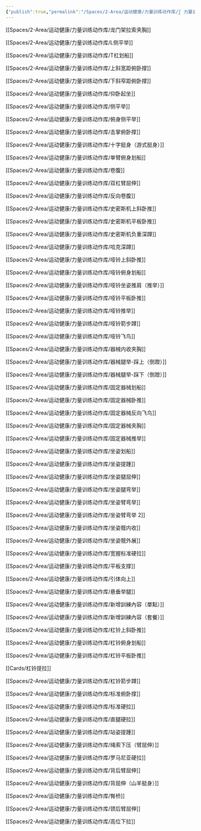 ```yaml
---
{"publish":true,"permalink":"/Spaces/2-Area/运动健康/力量训练动作库/∑ 力量训练动作库.md","created":"2025-07-07","modified":"2025-07-09","published":"2025-07-29T23:04:11.801+08:00","cssclasses":""}
---
```



[[Spaces/2-Area/运动健康/力量训练动作库/龙门架拉索夹胸]]

[[Spaces/2-Area/运动健康/力量训练动作库/L侧平举]]

[[Spaces/2-Area/运动健康/力量训练动作库/T杠划船]]

[[Spaces/2-Area/运动健康/力量训练动作库/上斜宽距俯卧撑]]

[[Spaces/2-Area/运动健康/力量训练动作库/下斜窄距俯卧撑]]

[[Spaces/2-Area/运动健康/力量训练动作库/仰卧起坐]]

[[Spaces/2-Area/运动健康/力量训练动作库/侧平举]]

[[Spaces/2-Area/运动健康/力量训练动作库/俯身侧平举]]

[[Spaces/2-Area/运动健康/力量训练动作库/击掌俯卧撑]]

[[Spaces/2-Area/运动健康/力量训练动作库/十字挺身（游式挺身）]]

[[Spaces/2-Area/运动健康/力量训练动作库/单臂俯身划船]]

[[Spaces/2-Area/运动健康/力量训练动作库/卷腹]]

[[Spaces/2-Area/运动健康/力量训练动作库/双杠臂屈伸]]

[[Spaces/2-Area/运动健康/力量训练动作库/反向卷腹]]

[[Spaces/2-Area/运动健康/力量训练动作库/史密斯机上斜卧推]]

[[Spaces/2-Area/运动健康/力量训练动作库/史密斯机平板卧推]]

[[Spaces/2-Area/运动健康/力量训练动作库/史密斯机负重深蹲]]

[[Spaces/2-Area/运动健康/力量训练动作库/哈克深蹲]]

[[Spaces/2-Area/运动健康/力量训练动作库/哑铃上斜卧推]]

[[Spaces/2-Area/运动健康/力量训练动作库/哑铃俯身划船]]

[[Spaces/2-Area/运动健康/力量训练动作库/哑铃坐姿推肩（推举）]]

[[Spaces/2-Area/运动健康/力量训练动作库/哑铃平板卧推]]

[[Spaces/2-Area/运动健康/力量训练动作库/哑铃推举]]

[[Spaces/2-Area/运动健康/力量训练动作库/哑铃箭步蹲]]

[[Spaces/2-Area/运动健康/力量训练动作库/哑铃飞鸟]]

[[Spaces/2-Area/运动健康/力量训练动作库/器械内收夹胸]]

[[Spaces/2-Area/运动健康/力量训练动作库/器械腿举-踩上（倒蹬）]]

[[Spaces/2-Area/运动健康/力量训练动作库/器械腿举-踩下（倒蹬）]]

[[Spaces/2-Area/运动健康/力量训练动作库/固定器械划船]]

[[Spaces/2-Area/运动健康/力量训练动作库/固定器械卧推]]

[[Spaces/2-Area/运动健康/力量训练动作库/固定器械反向飞鸟]]

[[Spaces/2-Area/运动健康/力量训练动作库/固定器械夹胸]]

[[Spaces/2-Area/运动健康/力量训练动作库/固定器械推举]]

[[Spaces/2-Area/运动健康/力量训练动作库/坐姿划船]]

[[Spaces/2-Area/运动健康/力量训练动作库/坐姿提踵]]

[[Spaces/2-Area/运动健康/力量训练动作库/坐姿腿屈伸]]

[[Spaces/2-Area/运动健康/力量训练动作库/坐姿腿弯举]]

[[Spaces/2-Area/运动健康/力量训练动作库/坐姿臂弯举]]

[[Spaces/2-Area/运动健康/力量训练动作库/坐姿臂弯举 2]]

[[Spaces/2-Area/运动健康/力量训练动作库/坐姿髋内收]]

[[Spaces/2-Area/运动健康/力量训练动作库/坐姿髋外展]]

[[Spaces/2-Area/运动健康/力量训练动作库/宽握标准硬拉]]

[[Spaces/2-Area/运动健康/力量训练动作库/平板支撑]]

[[Spaces/2-Area/运动健康/力量训练动作库/引体向上]]

[[Spaces/2-Area/运动健康/力量训练动作库/悬垂举腿]]

[[Spaces/2-Area/运动健康/力量训练动作库/新增訓練內容（單點）]]

[[Spaces/2-Area/运动健康/力量训练动作库/新增訓練內容（套餐）]]

[[Spaces/2-Area/运动健康/力量训练动作库/杠铃上斜卧推]]

[[Spaces/2-Area/运动健康/力量训练动作库/杠铃俯身划船]]

[[Spaces/2-Area/运动健康/力量训练动作库/杠铃平板卧推]]

[[Cards/杠铃提拉]]

[[Spaces/2-Area/运动健康/力量训练动作库/杠铃箭步蹲]]

[[Spaces/2-Area/运动健康/力量训练动作库/标准俯卧撑]]

[[Spaces/2-Area/运动健康/力量训练动作库/标准硬拉]]

[[Spaces/2-Area/运动健康/力量训练动作库/直腿硬拉]]

[[Spaces/2-Area/运动健康/力量训练动作库/站姿提踵]]

[[Spaces/2-Area/运动健康/力量训练动作库/绳索下压（臂屈伸）]]

[[Spaces/2-Area/运动健康/力量训练动作库/罗马尼亚硬拉]]

[[Spaces/2-Area/运动健康/力量训练动作库/背后臂屈伸]]

[[Spaces/2-Area/运动健康/力量训练动作库/背屈伸（山羊挺身）]]

[[Spaces/2-Area/运动健康/力量训练动作库/臀桥]]

[[Spaces/2-Area/运动健康/力量训练动作库/颈后臂屈伸]]

[[Spaces/2-Area/运动健康/力量训练动作库/高位下拉]]
